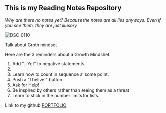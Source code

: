 ## This is my Reading Notes Repository
_Why are there no notes yet? Because the notes are all lies anyways. Even if you see them, they are just illusory_ 


![DSC_0110](https://user-images.githubusercontent.com/81983821/182227233-19fe61e8-5d38-473d-b6a0-92cd390c5338.jpg)


Talk about Groth mindset

Here are the 3 reminders about a Growth Mindshet. 

1. Add "...Yet" to negative statements. 
3. 
2. Learn how to count in sequence at some point.
4. Push a "I belive!" button
5. Ask for Help!
7. Be inspired by others rather than seeing them as a threat
6. Learn to stick in the number limits for lists.


Link to my github [PORTFOLIO](https://github.com/FlyHighFreddy)
